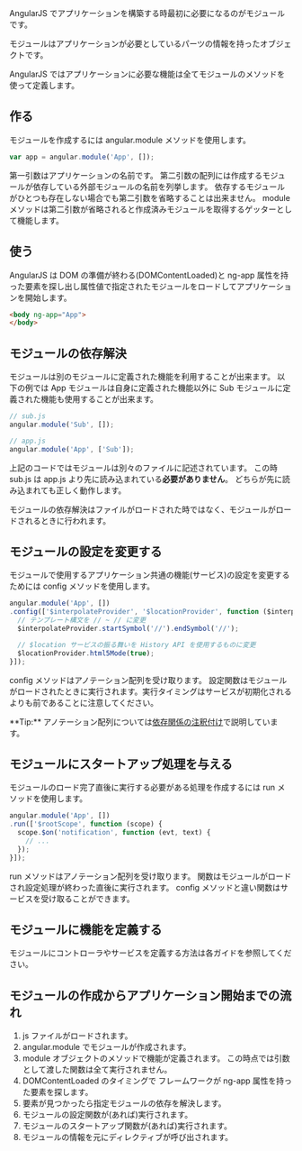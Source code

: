 AngularJS でアプリケーションを構築する時最初に必要になるのがモジュールです。

モジュールはアプリケーションが必要としているパーツの情報を持ったオブジェクトです。

AngularJS ではアプリケーションに必要な機能は全てモジュールのメソッドを使って定義します。

## 作る
モジュールを作成するには angular.module メソッドを使用します。

```javascript
var app = angular.module('App', []);
```

第一引数はアプリケーションの名前です。
第二引数の配列には作成するモジュールが依存している外部モジュールの名前を列挙します。
依存するモジュールがひとつも存在しない場合でも第二引数を省略することは出来ません。
module メソッドは第二引数が省略されると作成済みモジュールを取得するゲッターとして機能します。

## 使う
AngularJS は DOM の準備が終わる(DOMContentLoaded)と ng-app 属性を持った要素を探し出し属性値で指定されたモジュールをロードしてアプリケーションを開始します。

```html
<body ng-app="App">
</body>
```

## モジュールの依存解決
モジュールは別のモジュールに定義された機能を利用することが出来ます。
以下の例では App モジュールは自身に定義された機能以外に Sub モジュールに定義された機能も使用することが出来ます。

```javascript
// sub.js
angular.module('Sub', []);
```
```javascript
// app.js
angular.module('App', ['Sub']);
```

上記のコードではモジュールは別々のファイルに記述されています。
この時 sub.js は app.js より先に読み込まれている**必要がありません**。
どちらが先に読み込まれても正しく動作します。

モジュールの依存解決はファイルがロードされた時ではなく、モジュールがロードされるときに行われます。

## モジュールの設定を変更する
モジュールで使用するアプリケーション共通の機能(サービス)の設定を変更するためには config メソッドを使用します。

```javascript
angular.module('App', [])
.config(['$interpolateProvider', '$locationProvider', function ($interpolateProvider, $locationProvider) {
  // テンプレート構文を // ~ // に変更
  $interpolateProvider.startSymbol('//').endSymbol('//');

  // $location サービスの振る舞いを History API を使用するものに変更
  $locationProvider.html5Mode(true);
}]);
```

config メソッドはアノテーション配列を受け取ります。
設定関数はモジュールがロードされたときに実行されます。実行タイミングはサービスが初期化されるよりも前であることに注意してください。

<div class="alert alert-info">
**Tip:**
アノテーション配列については<a href="#/guide/dependence" class="alert-link">依存関係の注釈付け</a>で説明しています。
</div>


## モジュールにスタートアップ処理を与える
モジュールのロード完了直後に実行する必要がある処理を作成するには run メソッドを使用します。

```javascript
angular.module('App', [])
.run(['$rootScope', function (scope) {
  scope.$on('notification', function (evt, text) {
    // ...
  });
}]);
```
run メソッドはアノテーション配列を受け取ります。
関数はモジュールがロードされ設定処理が終わった直後に実行されます。
config メソッドと違い関数はサービスを受け取ることができます。

## モジュールに機能を定義する
モジュールにコントローラやサービスを定義する方法は各ガイドを参照してください。

## モジュールの作成からアプリケーション開始までの流れ
1. js ファイルがロードされます。
2. angular.module でモジュールが作成されます。
3. module オブジェクトのメソッドで機能が定義されます。
   この時点では引数として渡した関数は全て実行されません。
4. DOMContentLoaded のタイミングで フレームワークが ng-app 属性を持った要素を探します。
5. 要素が見つかったら指定モジュールの依存を解決します。
6. モジュールの設定関数が(あれば)実行されます。
7. モジュールのスタートアップ関数が(あれば)実行されます。
8. モジュールの情報を元にディレクティブが呼び出されます。
